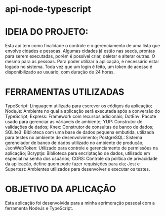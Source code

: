 # api-node-typescript

# IDEIA DO PROJETO:
Esta api tem como finalidade o controle e o gerenciamento de uma lista que envolve cidades e pessoas. Algumas cidades já estão nas seeds, prontas para serem executadas,
porém é possível criar, deletar e alterar outras. O mesmo para as pessoas.
Para poder utilizar a aplicação, é necessário estar logado no sistema. Toda vez que um login é feito, um token de acesso é disponibilizado ao usuário,
com duração de 24 horas.

# FERRAMENTAS UTILIZADAS
TypeScript: Linguagem utilizada para escrever os códigos da aplicação;
NodeJs: Ambiente no qual a aplicação será executada após a conversão do TypeScript;
Express: Framework com recursos adicionais;
DotEnv: Pacote usado para gerenciar as váriaveis de ambiente;
YUP: Construtor de validações de dados;
Knex: Construtor de consultas de banco de dados;
SQLite3: Biblioteca com uma base de dados pequena embutida, utilizada para testes no ambiente de desenvolvimento;
PostgreSQL: Sistema gerenciador de banco de dados utilizado no ambiente de produção;
JsonWebToken: Utilizado para controle e gerenciamento de permissões na aplicação;
Bcryptjs: Biblioteca para encriptação de dados, utilizado em especial na senha dos usuários;
CORS: Controle da política de privacidade da aplicação, define quem pode fazer requisições para ela;
Jest e Supertest: Ambientes utilizados para desenvolver e executar os testes.

# OBJETIVO DA APLICAÇÃO
Esta aplicação foi desenvolvida para a minha aprimoração pessoal com a ferramenta NodeJs e TypeScript.
